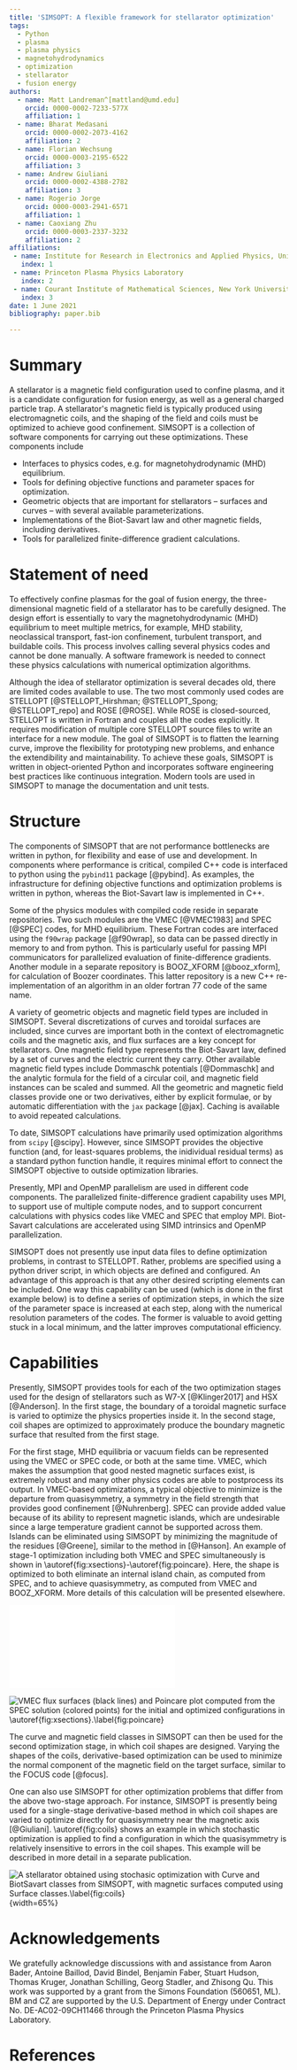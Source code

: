 ```yaml
---
title: 'SIMSOPT: A flexible framework for stellarator optimization'
tags:
  - Python
  - plasma
  - plasma physics
  - magnetohydrodynamics
  - optimization
  - stellarator
  - fusion energy
authors:
  - name: Matt Landreman^[mattland@umd.edu]
    orcid: 0000-0002-7233-577X
    affiliation: 1
  - name: Bharat Medasani
    orcid: 0000-0002-2073-4162
    affiliation: 2
  - name: Florian Wechsung
    orcid: 0000-0003-2195-6522
    affiliation: 3
  - name: Andrew Giuliani
    orcid: 0000-0002-4388-2782
    affiliation: 3
  - name: Rogerio Jorge
    orcid: 0000-0003-2941-6571
    affiliation: 1
  - name: Caoxiang Zhu
    orcid: 0000-0003-2337-3232
    affiliation: 2
affiliations:
 - name: Institute for Research in Electronics and Applied Physics, University of Maryland, College Park
   index: 1
 - name: Princeton Plasma Physics Laboratory
   index: 2
 - name: Courant Institute of Mathematical Sciences, New York University
   index: 3
date: 1 June 2021
bibliography: paper.bib

---
```


# Summary

[//]: # (JOSS guidelines: A summary describing the high-level functionality and purpose of the software for a diverse, non-specialist audience.)

A stellarator is a magnetic field configuration used to confine
plasma, and it is a candidate configuration for fusion energy, as well
as a general charged particle trap.  A stellarator's magnetic field is
typically produced using electromagnetic coils, and the shaping of the
field and coils must be optimized to achieve good confinement.
SIMSOPT is a collection of software components for carrying out these
optimizations.  These components include

- Interfaces to physics codes, e.g. for magnetohydrodynamic (MHD) equilibrium.
- Tools for defining objective functions and parameter spaces for optimization.
- Geometric objects that are important for stellarators – surfaces and curves – with several available parameterizations.
- Implementations of the Biot-Savart law and other magnetic fields, including derivatives.
- Tools for parallelized finite-difference gradient calculations.




# Statement of need

[//]: # (Should include references "to other software addressing related needs.")

To effectively confine plasmas for the goal of fusion energy, 
the three-dimensional magnetic field of a stellarator has to be carefully designed.
The design effort is essentially to vary the magnetohydrodynamic (MHD) 
equilibrium to meet multiple metrics, for example, MHD stability, 
neoclassical transport, fast-ion confinement, turbulent transport, and buildable coils. 
This process involves calling several physics codes and cannot be done manually. 
A software framework is needed to connect these physics calculations with numerical optimization algorithms.

Although the idea of stellarator optimization is several decades old, 
there are limited codes available to use. 
The two most commonly used codes are STELLOPT [@STELLOPT_Hirshman; @STELLOPT_Spong; @STELLOPT_repo] and ROSE [@ROSE]. 
While ROSE is closed-sourced, STELLOPT is written in Fortran and couples all the codes explicitly. 
It requires modification of multiple core STELLOPT source files to write an interface for a new module. 
The goal of SIMSOPT is to flatten the learning curve, 
improve the flexibility for prototyping new problems, and enhance the extendibility and maintainability. 
To achieve these goals, SIMSOPT is written in object-oriented Python and incorporates software engineering best practices like continuous integration.
Modern tools are used in SIMSOPT to manage the documentation and unit tests.


# Structure

The components of SIMSOPT that are not performance bottlenecks are
written in python, for flexibility and ease of use and development.
In components where performance is critical, compiled C++ code is
interfaced to python using the `pybind11` package [@pybind].  As
examples, the infrastructure for defining objective functions and
optimization problems is written in python, whereas the Biot-Savart
law is implemented in C++.

Some of the physics modules with compiled code reside in separate
repositories. Two such modules are the VMEC [@VMEC1983] and SPEC
[@SPEC] codes, for MHD equilibrium. These Fortran codes are interfaced
using the `f90wrap` package [@f90wrap], so data can be passed directly
in memory to and from python.  This is particularly useful for passing
MPI communicators for parallelized evaluation of finite-difference
gradients.  Another module in a separate repository is BOOZ_XFORM
[@booz_xform], for calculation of Boozer coordinates.  This latter
repository is a new C++ re-implementation of an algorithm in an older
fortran 77 code of the same name.

A variety of geometric objects and magnetic field types are included
in SIMSOPT.  Several discretizations of curves and toroidal surfaces
are included, since curves are important both in the context of
electromagnetic coils and the magnetic axis, and flux surfaces are a
key concept for stellarators. One magnetic field type represents the
Biot-Savart law, defined by a set of curves and the electric current
they carry. Other available magnetic field types include Dommaschk
potentials [@Dommaschk] and the analytic formula for the field of a
circular coil, and magnetic field instances can be scaled and
summed. All the geometric and magnetic field classes provide one or
two derivatives, either by explicit formulae, or by automatic
differentiation with the `jax` package [@jax].  Caching is available
to avoid repeated calculations.

To date, SIMSOPT calculations have primarily used optimization
algorithms from `scipy` [@scipy].  However, since SIMSOPT provides the
objective function (and, for least-squares problems, the inidividual
residual terms) as a standard python function handle, it requires
minimal effort to connect the SIMSOPT objective to outside
optimization libraries.

Presently, MPI and OpenMP parallelism are used in different code
components.  The parallelized finite-difference gradient capability
uses MPI, to support use of multiple compute nodes, and to support
concurrent calculations with physics codes like VMEC and SPEC that
employ MPI. Biot-Savart calculations are accelerated using SIMD
intrinsics and OpenMP parallelization.

SIMSOPT does not presently use input data files to define optimization
problems, in contrast to STELLOPT. Rather, problems are specified
using a python driver script, in which objects are defined and
configured.  An advantage of this approach is that any other desired
scripting elements can be included. One way this capability can be
used (which is done in the first example below) is to define a series
of optimization steps, in which the size of the parameter space is
increased at each step, along with the numerical resolution parameters
of the codes. The former is valuable to avoid getting stuck in a local
minimum, and the latter improves computational efficiency.


# Capabilities

Presently, SIMSOPT provides tools for each of the two optimization
stages used for the design of stellarators such as W7-X [@Klinger2017]
and HSX [@Anderson].  In the first stage, the boundary of a toroidal
magnetic surface is varied to optimize the physics properties inside
it.  In the second stage, coil shapes are optimized to approximately
produce the boundary magnetic surface that resulted from the first
stage.

For the first stage, MHD equilibria or vacuum fields can be
represented using the VMEC or SPEC code, or both at the same time.
VMEC, which makes the assumption that good nested magnetic surfaces
exist, is extremely robust and many other physics codes are able to
postprocess its output.  In VMEC-based optimizations, a typical
objective to minimize is the departure from quasisymmetry, a symmetry
in the field strength that provides good confinement [@Nuhrenberg].
SPEC can provide added value because of its ability to represent
magnetic islands, which are undesirable since a large temperature
gradient cannot be supported across them.  Islands can be eliminated
using SIMSOPT by minimizing the magnitude of the residues [@Greene],
similar to the method in [@Hanson].  An example of stage-1
optimization including both VMEC and SPEC simultaneously is shown in
\autoref{fig:xsections}-\autoref{fig:poincare}. Here, the shape is
optimized to both eliminate an internal island chain, as computed from
SPEC, and to achieve quasisymmetry, as computed from VMEC and
BOOZ_XFORM. More details of this calculation will be presented
elsewhere.

![An example of stage-1 optimization using SIMSOPT, in which the
 shape of a toroidal boundary is optimized to eliminate magnetic
 islands and improve
 quasisymmetry.\label{fig:xsections}](20210530-01-014-combinedVmecSpecOpt_xsections.pdf)

![VMEC flux surfaces (black lines) and Poincare plot computed from the
 SPEC solution (colored points) for the initial and optimized
 configurations in
 \autoref{fig:xsections}.\label{fig:poincare}](20210530-01-014-combinedVmecSpecOpt_poincare.png)

The curve and magnetic field classes in SIMSOPT can then be used for
the second optimization stage, in which coil shapes are designed.
Varying the shapes of the coils, derivative-based optimization can be
used to minimize the normal component of the magnetic field on the
target surface, similar to the FOCUS code [@focus].

One can also use SIMSOPT for other optimization problems that differ
from the above two-stage approach.  For instance, SIMSOPT is
presently being used for a single-stage derivative-based method in
which coil shapes are varied to optimize directly for quasisymmetry
near the magnetic axis [@Giuliani]. \autoref{fig:coils} shows an
example in which stochastic optimization is applied to find a
configuration in which the quasisymmetry is relatively insensitive to
errors in the coil shapes.  This example will be described in more
detail in a separate publication.


![A stellarator obtained using stochasic optimization with `Curve` and
 `BiotSavart` classes from SIMSOPT, with magnetic surfaces computed
 using `Surface` classes.\label{fig:coils}](rt_angle.png){width=65%}





# Acknowledgements

We gratefully acknowledge discussions with and assistance from
Aaron Bader,
Antoine Baillod,
David Bindel,
Benjamin Faber,
Stuart Hudson,
Thomas Kruger,
Jonathan Schilling,
Georg Stadler,
and
Zhisong Qu.
This work was supported by a grant from the Simons Foundation (560651,
ML).  BM and CZ are supported by the U.S. Department of Energy under
Contract No. DE-AC02-09CH11466 through the Princeton Plasma Physics
Laboratory.

# References
